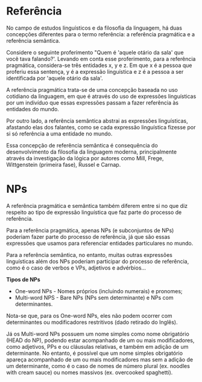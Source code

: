 # Referência

No campo de estudos linguísticos e da filosofia da linguagem, há duas concepções diferentes para o termo referência: a referência pragmática e a referência semântica.

Considere o seguinte proferimento "Quem é 'aquele otário da sala' que você tava falando?'. Levando em conta esse proferimento, para a referência pragmática, considera-se três entidades x, y e z. Em que x é a pessoa que proferiu essa sentença, y é a expressão linguística e z é a pessoa a ser identificada por 'aquele otário da sala'.

A referência pragmática trata-se de uma concepção baseada no uso cotidiano da linguagem, em que é através do uso de expressões linguísticas por um indivíduo que essas expressões passam a fazer referência às entidades do mundo.

Por outro lado, a referência semântica abstrai as expressões linguísticas, afastando elas dos falantes, como se cada expressão linguística fizesse por si só referência a uma entidade no mundo.

Essa concepção de referência semântica é consequência do desenvolvimento da filosofia da linguagem moderna, principalmente através da investigação da lógica por autores como Mill, Frege, Wittgenstein (primeira fase), Russel e Carnap.

# NPs

A referência pragmática e semântica também diferem entre si no que diz respeito ao tipo de expressão linguística que faz parte do processo de referência.

Para a referência pragmática, apenas NPs (e subconjuntos de NPs) poderiam fazer parte do processo de referência, já que são essas expressões que usamos para referenciar entidades particulares no mundo.

Para a referência semântica, no entanto, muitas outras expressões linguísticas além dos NPs poderiam participar do processo de referência, como é o caso de verbos e VPs, adjetivos e advérbios...

**Tipos de NPs**

- One-word NPs - Nomes próprios (incluindo numerais) e pronomes;
- Multi-word NPS - Bare NPs (NPs sem determinante) e NPs com determinantes.

Nota-se que, para os One-word NPs, eles não podem ocorrer com determinantes ou modificadores restritivos (dado retirado do Inglês).

Já os Multi-word NPs possuem um nome simples como nome obrigatório (HEAD do NP), podendo estar acompanhado de um ou mais modificadores, como adjetivos, PPs e ou cláusulas relativas, e também em adição de um determinante. No entanto, é possível que um nome simples obrigatório apareça acompanhado de um ou mais modificadores mas sem a adição de um determinante, como é o caso de nomes de número plural (ex. noodles with cream sauce) ou nomes massivos (ex. overcooked spaghetti).

